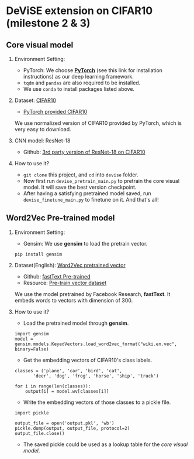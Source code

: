 # DeViSE extension on CIFAR10 (milestone 2 & 3)

## Core visual model
1. Environment Setting:
    - PyTorch: We choose **[PyTorch]** (see this link for installation instructions) as our deep learning framework.
    - `tqdm` and `pandas` are also required to be installed.
    - We use `conda` to install packages listed above.
    
2. Dataset: [CIFAR10]
    - [PyTorch provided CIFAR10]
    
    We use normalized version of CIFAR10 provided by PyTorch, which is very easy to download.
    
3. CNN model: ResNet-18
    - Github: [3rd party version of ResNet-18 on CIFAR10]
    
4. How to use it?
    - `git clone` this project, and `cd` into `devise` folder.
    - Now first run `devise_pretrain_main.py` to pretrain the core visual model. It will save the best version checkpoint.
    - After having a satisfying pretrained model saved, run `devise_finetune_main.py` to finetune on it. And that's all!

## Word2Vec Pre-trained model
1. Environment Setting:
    - Gensim: We use **gensim** to load the pretrain vector.
    ```
    pip install gensim
    ```

2. Dataset(English): [Word2Vec pretrained vector]
    - Github: [fastText Pre-trained]
    - Resource: [Pre-train vector dataset]

    We use the model pretrained by Facebook Research, **fastText**.
    It embeds words to vectors with dimension of 300.

3. How to use it?
    - Load the pretrained model through **gensim**.
    ```
    import gensim
    model = gensim.models.KeyedVectors.load_word2vec_format("wiki.en.vec", binary=False)
    ```
    - Get the embedding vectors of CIFAR10's class labels.
    ```
    classes = ('plane', 'car', 'bird', 'cat',
           'deer', 'dog', 'frog', 'horse', 'ship', 'truck')

    for i in range(len(classes)):
        output[i] = model.wv[classes[i]]
    ```
    - Write the embedding vectors of those classes to a pickle file.
     ```
    import pickle

    output_file = open('output.pkl', 'wb')
    pickle.dump(output, output_file, protocol=2)
    output_file.close()
    ```
    - The saved pickle could be used as a lookup table for the *core visual model*.


[Word2Vec pretrained vector]: https://s3-us-west-1.amazonaws.com/fasttext-vectors/wiki.en.vec
[fastText Pre-trained]: https://github.com/facebookresearch/fastText
[PyTorch]:http://pytorch.org/
[CIFAR10]:https://www.cs.toronto.edu/~kriz/cifar.html
[PyTorch provided CIFAR10]:http://pytorch.org/tutorials/beginner/blitz/cifar10_tutorial.html#loading-and-normalizing-cifar10
[3rd party version of ResNet-18 on CIFAR10]:https://github.com/kuangliu/pytorch-cifar/blob/master/models/resnet.py
[Pre-train vector dataset]: https://github.com/facebookresearch/fastText/blob/master/pretrained-vectors.md
